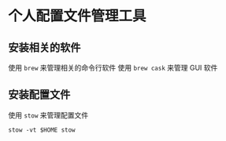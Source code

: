 # 个人配置文件管理工具

## 安装相关的软件

使用  `brew` 来管理相关的命令行软件
使用  `brew cask` 来管理 GUI 软件

## 安装配置文件

使用 `stow` 来管理配置文件

```
stow -vt $HOME stow
```
